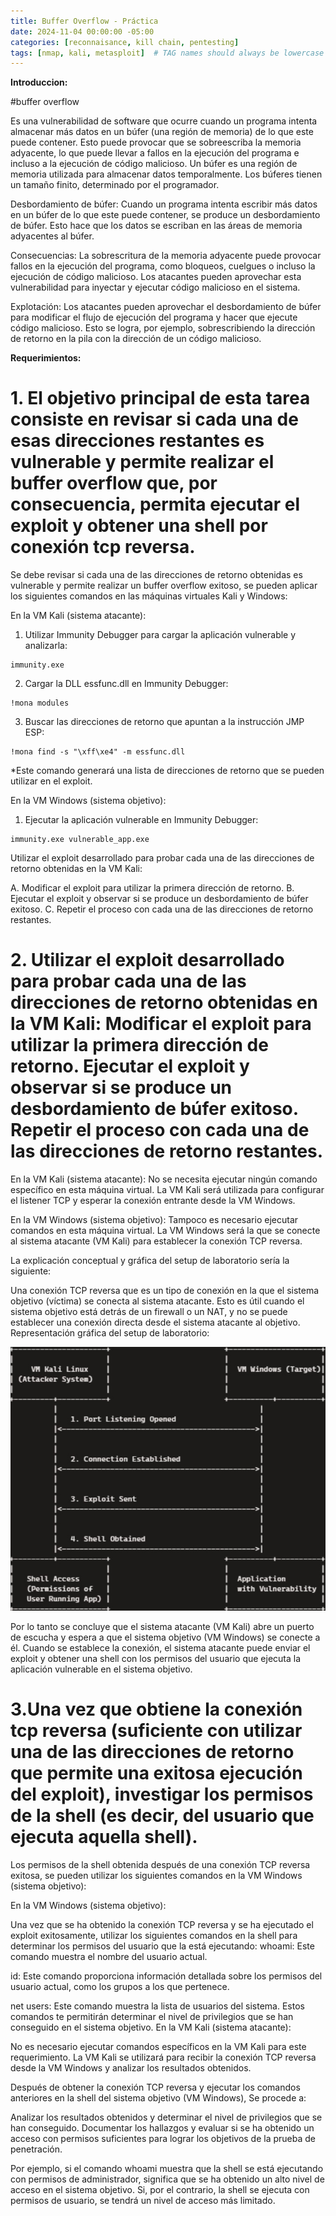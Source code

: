 ```yaml
---
title: Buffer Overflow - Práctica
date: 2024-11-04 00:00:00 -05:00
categories: [reconnaisance, kill chain, pentesting]
tags: [nmap, kali, metasploit]  # TAG names should always be lowercase
---
```


**Introduccion:**

#buffer overflow

 Es una vulnerabilidad de software que ocurre cuando un programa intenta almacenar más datos en un búfer (una región de memoria) de lo que este puede contener. Esto puede provocar que se sobreescriba la memoria adyacente, lo que puede llevar a fallos en la ejecución del programa e incluso a la ejecución de código malicioso. Un búfer es una región de memoria utilizada para almacenar datos temporalmente. Los búferes tienen un tamaño finito, determinado por el programador. 

Desbordamiento de búfer: Cuando un programa intenta escribir más datos en un búfer de lo que este puede contener, se produce un desbordamiento de búfer. Esto hace que los datos se escriban en las áreas de memoria adyacentes al búfer. 

Consecuencias: La sobrescritura de la memoria adyacente puede provocar fallos en la ejecución del programa, como bloqueos, cuelgues o incluso la ejecución de código malicioso. Los atacantes pueden aprovechar esta vulnerabilidad para inyectar y ejecutar código malicioso en el sistema. 

Explotación: Los atacantes pueden aprovechar el desbordamiento de búfer para modificar el flujo de ejecución del programa y hacer que ejecute código malicioso. Esto se logra, por ejemplo, sobrescribiendo la dirección de retorno en la pila con la dirección de un código malicioso.

**Requerimientos:**

# 1.	El objetivo principal de esta tarea consiste en revisar si cada una de esas direcciones restantes es vulnerable y permite realizar el buffer overflow que, por consecuencia, permita ejecutar el exploit y obtener una shell por conexión tcp reversa.

Se debe revisar si cada una de las direcciones de retorno obtenidas es vulnerable y permite realizar un buffer overflow exitoso, se pueden aplicar los siguientes comandos en las máquinas virtuales Kali y Windows:

En la VM Kali (sistema atacante):

1.	Utilizar Immunity Debugger para cargar la aplicación vulnerable y analizarla:

```
immunity.exe
```

2.	Cargar la DLL essfunc.dll en Immunity Debugger:

```
!mona modules
```

3.	Buscar las direcciones de retorno que apuntan a la instrucción JMP ESP:

```
!mona find -s "\xff\xe4" -m essfunc.dll
```
*Este comando generará una lista de direcciones de retorno que se pueden utilizar en el exploit.

En la VM Windows (sistema objetivo):

1.	Ejecutar la aplicación vulnerable en Immunity Debugger:
```
immunity.exe vulnerable_app.exe
```

Utilizar el exploit desarrollado para probar cada una de las direcciones de retorno obtenidas en la VM Kali:

A. Modificar el exploit para utilizar la primera dirección de retorno.
B. Ejecutar el exploit y observar si se produce un desbordamiento de búfer exitoso.
C. Repetir el proceso con cada una de las direcciones de retorno restantes.

# 2.	Utilizar el exploit desarrollado para probar cada una de las direcciones de retorno obtenidas en la VM Kali: Modificar el exploit para utilizar la primera dirección de retorno. Ejecutar el exploit y observar si se produce un desbordamiento de búfer exitoso. Repetir el proceso con cada una de las direcciones de retorno restantes.

En la VM Kali (sistema atacante):
No se necesita ejecutar ningún comando específico en esta máquina virtual. La VM Kali será utilizada para configurar el listener TCP y esperar la conexión entrante desde la VM Windows.

En la VM Windows (sistema objetivo):
Tampoco es necesario ejecutar comandos en esta máquina virtual. La VM Windows será la que se conecte al sistema atacante (VM Kali) para establecer la conexión TCP reversa.

La explicación conceptual y gráfica del setup de laboratorio sería la siguiente:

Una conexión TCP reversa que es un tipo de conexión en la que el sistema objetivo (víctima) se conecta al sistema atacante. Esto es útil cuando el sistema objetivo está detrás de un firewall o un NAT, y no se puede establecer una conexión directa desde el sistema atacante al objetivo. Representación gráfica del setup de laboratorio:

![Fig:1]( /assets/images/Foto1.jpg)

Por lo tanto se concluye que el sistema atacante (VM Kali) abre un puerto de escucha y espera a que el sistema objetivo (VM Windows) se conecte a él. Cuando se establece la conexión, el sistema atacante puede enviar el exploit y obtener una shell con los permisos del usuario que ejecuta la aplicación vulnerable en el sistema objetivo.

# 3.Una vez que obtiene la conexión tcp reversa (suficiente con utilizar una de las direcciones de retorno que permite una exitosa ejecución del exploit), investigar los permisos de la shell (es decir, del usuario que ejecuta aquella shell).

Los permisos de la shell obtenida después de una conexión TCP reversa exitosa, se pueden utilizar los siguientes comandos en la VM Windows (sistema objetivo):

En la VM Windows (sistema objetivo):

Una vez que se ha obtenido la conexión TCP reversa y se ha ejecutado el exploit exitosamente, utilizar los siguientes comandos en la shell para determinar los permisos del usuario que la está ejecutando: whoami: Este comando muestra el nombre del usuario actual.

id: Este comando proporciona información detallada sobre los permisos del usuario actual, como los grupos a los que pertenece.

net users: Este comando muestra la lista de usuarios del sistema. Estos comandos te permitirán determinar el nivel de privilegios que se han conseguido en el sistema objetivo. En la VM Kali (sistema atacante):

No es necesario ejecutar comandos específicos en la VM Kali para este requerimiento. La VM Kali se utilizará para recibir la conexión TCP reversa desde la VM Windows y analizar los resultados obtenidos.

Después de obtener la conexión TCP reversa y ejecutar los comandos anteriores en la shell del sistema objetivo (VM Windows), Se procede a:

Analizar los resultados obtenidos y determinar el nivel de privilegios que se han conseguido. Documentar los hallazgos y evaluar si se ha obtenido un acceso con permisos suficientes para lograr los objetivos de la prueba de penetración.

Por ejemplo, si el comando whoami muestra que la shell se está ejecutando con permisos de administrador, significa que se ha obtenido un alto nivel de acceso en el sistema objetivo. Si, por el contrario, la shell se ejecuta con permisos de usuario, se tendrá un nivel de acceso más limitado.